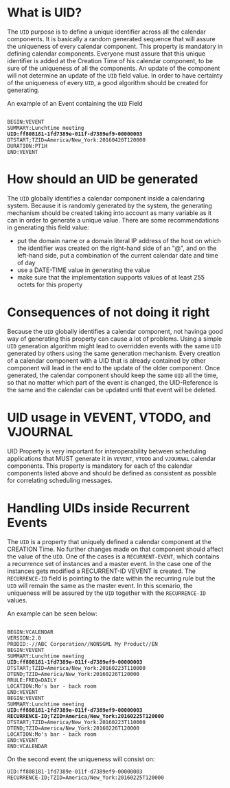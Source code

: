 # What is UID?
The `UID` purpose is to define a unique identifier across all the calendar components. 
It is basically a random generated sequence that will assure the uniqueness of every calendar component.
This property is mandatory in defining calendar components. 
Everyone  must assure that this unique identifier is added at the Creation Time of his calendar component, to be sure of the uniqueness of all the components.
An update of the component will not determine an update of the `UID` field value.
In order to have certainty of the uniqueness of every `UID`, a good algorithm should be created for generating.

An example of an Event containing the `UID` Field
<pre><code>
BEGIN:VEVENT
SUMMARY:Lunchtime meeting
<strong>UID:ff808181-1fd7389e-011f-d7389ef9-00000003</strong>
DTSTART;TZID=America/New_York:20160420T120000
DURATION:PT1H
END:VEVENT
</code></pre>

# How should an UID be generated
The `UID` globally identifies a calendar component inside a calendaring system.
Because it is randomly generated by the system, the generating mechanism should be created taking into account as many variable as it can in order to generate a unique value.
There are some recommendations in generating this field value:
* put the domain name or a domain literal IP address of the host on which the identifier was created on the right-hand side of an "@", and on the left-hand side, put a combination of the current calendar date and time of day
* use a DATE-TIME value in generating the value
* make sure that the implementation supports values of at least 255 octets for this property

# Consequences of not doing it right
Because the `UID` globally identifies a calendar component, not havinga good way of generating this property can cause a lot of problems.
Using a simple `UID` generation algorithm might lead to overridden events with the same `UID` generated by others using the same generation mechanism. 
Every creation of a calendar component with a UID that is already contained by other component will lead in the end to the update of the older component.
Once generated, the calendar component should keep the same `UID` all the time, so that no matter which part of the event is changed, the UID-Reference is the same and the calendar can be updated until that event will be deleted.

# UID usage in VEVENT, VTODO, and VJOURNAL
UID Property is very important for interoperability between scheduling applications that MUST generate it in `VEVENT`, `VTODO` and `VJOURNAL` calendar components.
This property is mandatory for each of the calendar components listed above and should be defined as consistent as possible for correlating scheduling messages.


# Handling UIDs inside Recurrent Events
The `UID` is a property that uniquely defined a calendar component at the CREATION Time. No further changes made on that component should affect the value of the `UID`.
One of the cases is a `RECURRENT-EVENT`, which contains a recurrence set of instances and a master event. 
In the case one of the instances gets modified a RECURRENT-ID VEVENT is created. The `RECURRENCE-ID` field is pointing to the date within the recurring rule but the `UID` will remain the same as the master event.
In this scenario, the uniqueness will be assured by the `UID` together with the `RECURRENCE-ID` values.

An example can be seen below:
<pre><code>
BEGIN:VCALENDAR
VERSION:2.0
PRODID:-//ABC Corporation//NONSGML My Product//EN
BEGIN:VEVENT
SUMMARY:Lunchtime meeting
<strong>UID:ff808181-1fd7389e-011f-d7389ef9-00000003</strong>
DTSTART;TZID=America/New_York:20160223T110000
DTEND;TZID=America/New_York:20160226T120000
RRULE:FREQ=DAILY
LOCATION:Mo's bar - back room
END:VEVENT
BEGIN:VEVENT
SUMMARY:Lunchtime meeting
<strong>UID:ff808181-1fd7389e-011f-d7389ef9-00000003
RECURRENCE-ID;TZID=America/New_York:20160225T120000</strong>
DTSTART;TZID=America/New_York:20160223T110000
DTEND;TZID=America/New_York:20160226T120000
LOCATION:Mo's bar - back room
END:VEVENT
END:VCALENDAR
</code></pre>

On the second event the uniqueness will consist on: 
<pre><code>UID:ff808181-1fd7389e-011f-d7389ef9-00000003
RECURRENCE-ID;TZID=America/New_York:20160225T120000</code></pre>
